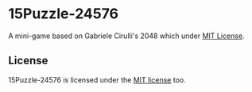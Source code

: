 # 15Puzzle-24576
A mini-game based on Gabriele Cirulli's 2048 which under [MIT License](https://opensource.org/licenses/MIT).

## License
15Puzzle-24576 is licensed under the [MIT license](https://github.com/gabrielecirulli/2048/blob/master/LICENSE.txt) too.
